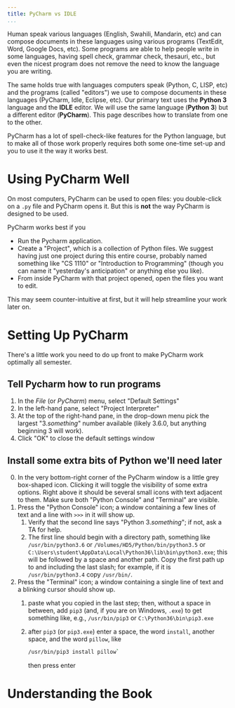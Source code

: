 ```yaml
---
title: PyCharm vs IDLE
...
```


Human speak various languages (English, Swahili, Mandarin, etc) and can compose documents in these languages using various programs (TextEdit, Word, Google Docs, etc).
Some programs are able to help people write in some languages, having spell check, grammar check, thesauri, etc., but even the nicest program does not remove the need to know the language you are writing.

The same holds true with languages computers speak (Python, C, LISP, etc)
and the programs (called "editors") we use to compose documents in these languages (PyCharm, Idle, Eclipse, etc).
Our primary text uses the **Python 3** language and the **IDLE** editor.
We will use the same language (**Python 3**) but a different editor (**PyCharm**).
This page describes how to translate from one to the other.

PyCharm has a lot of spell-check-like features for the Python language, but to make all of those work properly requires both some one-time set-up and you to use it the way it works best.

# Using PyCharm Well

On most computers, PyCharm can be used to open files: you double-click on a `.py` file and PyCharm opens it.  But this is **not** the way PyCharm is designed to be used.

PyCharm works best if you

- Run the Pycharm application.
- Create a "Project", which is a collection of Python files.  We suggest having just one project during this entire course, probably named something like "CS 1110" or "Introduction to Programming" (though you can name it "yesterday's anticipation" or anything else you like).
- From inside PyCharm with that project opened, open the files you want to edit. 

This may seem counter-intuitive at first, but it will help streamline your work later on.

# Setting Up PyCharm

There's a little work you need to do up front to make PyCharm work optimally all semester.

## Tell Pycharm how to run programs

1. In the *File* (or *PyCharm*) menu, select "Default Settings"
2. In the left-hand pane, select "Project Interpreter"
3. At the top of the right-hand pane, in the drop-down menu pick the largest "3.*something*" number available (likely 3.6.0, but anything beginning 3 will work).
4. Click "OK" to close the default settings window

## Install some extra bits of Python we'll need later

0. In the very bottom-right corner of the PyCharm window is  a little grey box-shaped icon.  Clicking it will toggle the visibility of some extra options.  Right above it should be several small icons with text adjacent to them.  Make sure both "Python Console" and "Terminal" are visible.
1. Press the "Python Console" icon; a window containing a few lines of text and a line with `>>>` in it will show up.
    1.  Verify that the second line says "Python 3.*something*"; if not, ask a TA for help.
    1.  The first line should begin with a directory path, something like `/usr/bin/python3.6` or `/Volumes/HD5/Python/bin/python3.5` or `C:\Users\student\AppData\Local\Python36\lib\bin\python3.exe`; this will be followed by a space and another path.
        Copy the first path up to and including the last slash; for example, if it is `/usr/bin/python3.4` copy `/usr/bin/`.
2.  Press the "Terminal" icon; a window containing a single line of text and a blinking cursor should show up.
    1. paste what you copied in the last step; then, without a space in between, add `pip3` (and, if you are on Windows, `.exe`) to get something like, e.g., `/usr/bin/pip3` or `C:\Python36\bin\pip3.exe`
    2. after `pip3` (or `pip3.exe`) enter a space, the word `install`, another space, and the word `pillow`, like
    
        ````bash
        /usr/bin/pip3 install pillow`
        ````
        
        then press enter

# Understanding the Book
